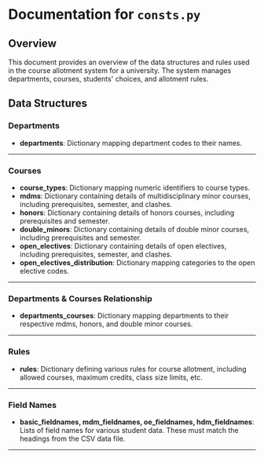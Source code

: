 # Documentation for `consts.py`

## Overview
This document provides an overview of the data structures and rules used in the course allotment system for a university. The system manages departments, courses, students' choices, and allotment rules.


## Data Structures

### Departments
- **departments**: Dictionary mapping department codes to their names.

---

### Courses
- **course_types**: Dictionary mapping numeric identifiers to course types.
- **mdms**: Dictionary containing details of multidisciplinary minor courses, including prerequisites, semester, and clashes.
- **honors**: Dictionary containing details of honors courses, including prerequisites and semester.
- **double_minors**: Dictionary containing details of double minor courses, including prerequisites and semester.
- **open_electives**: Dictionary containing details of open electives, including prerequisites, semester, and clashes.
- **open_electives_distribution**: Dictionary mapping categories to the open elective codes.

---


### Departments & Courses Relationship
- **departments_courses**: Dictionary mapping departments to their respective mdms, honors, and double minor courses.

---

### Rules
- **rules**: Dictionary defining various rules for course allotment, including allowed courses, maximum credits, class size limits, etc.

---

### Field Names
- **basic_fieldnames, mdm_fieldnames, oe_fieldnames, hdm_fieldnames**: Lists of field names for various student data. These must match the headings from the CSV data file.

---
